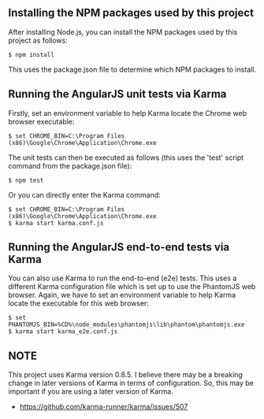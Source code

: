 
## Installing the NPM packages used by this project

After installing Node.js, you can install the NPM packages used by this project as follows:

```
$ npm install
```

This uses the package.json file to determine which NPM packages to install.

## Running the AngularJS unit tests via Karma

Firstly, set an environment variable to help Karma locate the Chrome web browser executable:

```
$ set CHROME_BIN=C:\Program Files (x86)\Google\Chrome\Application\Chrome.exe
```

The unit tests can then be executed as follows (this uses the 'test' script command from the package.json file):

```
$ npm test
```

Or you can directly enter the Karma command:

```
$ set CHROME_BIN=C:\Program Files (x86)\Google\Chrome\Application\Chrome.exe
$ karma start karma.conf.js
```

## Running the AngularJS end-to-end tests via Karma

You can also use Karma to run the end-to-end (e2e) tests. This uses a different Karma configuration file which is set up to use the PhantomJS web browser. Again, we have to set an environment variable to help Karma locate the executable for this web browser:

```
$ set PHANTOMJS_BIN=%CD%\node_modules\phantomjs\lib\phantom\phantomjs.exe
$ karma start karma_e2e.conf.js
```

## NOTE

This project uses Karma version 0.8.5. I believe there may be a breaking change in later versions of Karma in terms of configuration. So, this may be important if you are using a later version of Karma.

* https://github.com/karma-runner/karma/issues/507
